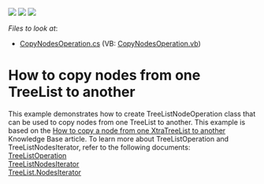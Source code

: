 <!-- default badges list -->
![](https://img.shields.io/endpoint?url=https://codecentral.devexpress.com/api/v1/VersionRange/128637354/13.1.4%2B)
[![](https://img.shields.io/badge/Open_in_DevExpress_Support_Center-FF7200?style=flat-square&logo=DevExpress&logoColor=white)](https://supportcenter.devexpress.com/ticket/details/E3164)
[![](https://img.shields.io/badge/📖_How_to_use_DevExpress_Examples-e9f6fc?style=flat-square)](https://docs.devexpress.com/GeneralInformation/403183)
<!-- default badges end -->
<!-- default file list -->
*Files to look at*:

* [CopyNodesOperation.cs](./CS/CopyNodesExample/CopyNodesOperation.cs) (VB: [CopyNodesOperation.vb](./VB/CopyNodesExample/CopyNodesOperation.vb))
<!-- default file list end -->
# How to copy nodes from one TreeList to another


<p>This example demonstrates how to create TreeListNodeOperation class that can be used to copy nodes from one TreeList to another. This example is based on the <a href="https://www.devexpress.com/Support/Center/p/A411">How to copy a node from one XtraTreeList to another</a> Knowledge Base article. To learn more about TreeListOperation and TreeListNodesIterator, refer to the following documents:<br />
<a href="http://documentation.devexpress.com/#WindowsForms/clsDevExpressXtraTreeListNodesOperationsTreeListOperationtopic"><u>TreeListOperation</u></a><br />
<a href="http://documentation.devexpress.com/#WindowsForms/clsDevExpressXtraTreeListNodesOperationsTreeListNodesIteratortopic"><u>TreeListNodesIterator</u></a><br />
<a href="http://documentation.devexpress.com/#WindowsForms/DevExpressXtraTreeListTreeList_NodesIteratortopic"><u>TreeList.NodesIterator</u></a></p>

<br/>


